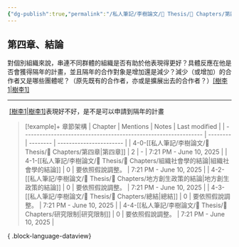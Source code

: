 ```yaml
---
{"dg-publish":true,"permalink":"/私人筆記/李樹論文/📝 Thesis/🔖 Chapters/第四章/","title":"第四章","tags":["李樹論文"],"noteIcon":"3","created":"2025-06-10T19:14:46.000+08:00","updated":"2025-06-10T19:21:00.564+08:00"}
---
```



## 第四章、結論


對個別組織來說，串連不同群體的組織是否有助於他表現得更好？具體反應在他是否會獲得隔年的計畫，並且隔年的合作對象是增加還是減少？減少（或增加）的合作者又是哪些團體呢？（原先既有的合作者，亦或是擴展出去的合作者？）[[樹李1\|樹李1]](#_msocom_1) 

---

 [[樹李1\|樹李1]](#_msoanchor_1)表現好不好，是不是可以申請到隔年的計畫

> [!example]+ 章節架構
>  | Chapter                                                         | Mentions | Notes    | Last modified           |
> | --------------------------------------------------------------- | -------- | -------- | ----------------------- |
> | 4-0-[[私人筆記/李樹論文/📝 Thesis/🔖 Chapters/第四章\|第四章]]             | 2        | \-       | 7:21 PM - June 10, 2025 |
> | 4-1-[[私人筆記/李樹論文/📝 Thesis/🔖 Chapters/組織社會學的結論\|組織社會學的結論]]   | 0        | 要依照假說調整。 | 7:21 PM - June 10, 2025 |
> | 4-2-[[私人筆記/李樹論文/📝 Thesis/🔖 Chapters/地方創生政策的結論\|地方創生政策的結論]] | 0        | 要依照假說調整。 | 7:21 PM - June 10, 2025 |
> | 4-3-[[私人筆記/李樹論文/📝 Thesis/🔖 Chapters/總結\|總結]]               | 0        | 要依照假說調整。 | 7:21 PM - June 10, 2025 |
> | 4-4-[[私人筆記/李樹論文/📝 Thesis/🔖 Chapters/研究限制\|研究限制]]           | 0        | 要依照假說調整。 | 7:21 PM - June 10, 2025 |
> 
{ .block-language-dataview}
